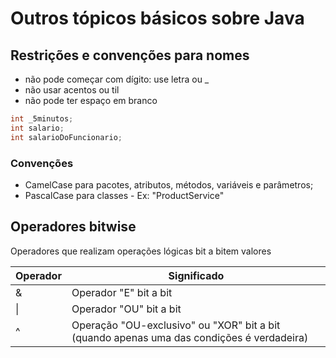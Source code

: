 # Outros tópicos básicos sobre Java

## Restrições e convenções para nomes

- não pode começar com dígito: use letra ou _
- não usar acentos ou til
- não pode ter espaço em branco

~~~java
int _5minutos;
int salario;
int salarioDoFuncionario;
~~~

### Convenções

- CamelCase para pacotes, atributos, métodos, variáveis e parâmetros;
- PascalCase para classes - Ex: "ProductService"


## Operadores bitwise

Operadores que realizam operações lógicas bit a bitem valores

Operador | Significado
--- | ---
& | Operador "E" bit a bit
\| | Operador "OU" bit a bit
^ | Operação "OU-exclusivo" ou "XOR" bit a bit (quando apenas uma das condições é verdadeira)